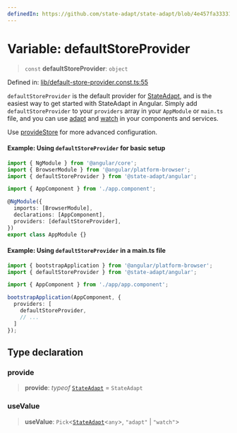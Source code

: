 ```yaml
---
definedIn: https://github.com/state-adapt/state-adapt/blob/4e457fa33331f265d75eaddb646761782498dd8e/libs/angular/src/lib/default-store-provider.const.ts#L55
---
```


# Variable: defaultStoreProvider

> `const` **defaultStoreProvider**: `object`

Defined in: [lib/default-store-provider.const.ts:55](https://github.com/state-adapt/state-adapt/blob/4e457fa33331f265d75eaddb646761782498dd8e/libs/angular/src/lib/default-store-provider.const.ts#L55)

`defaultStoreProvider` is the default provider for [StateAdapt](../../rxjs/index/StateAdapt.md), and
is the easiest way to get started with StateAdapt in Angular. Simply add
`defaultStoreProvider` to your `providers` array in your `AppModule` or `main.ts` file,
and you can use [adapt](adapt.md) and [watch](watch.md) in your components and services.

Use [provideStore](provideStore.md) for more advanced configuration.

#### Example: Using `defaultStoreProvider` for basic setup

```ts
import { NgModule } from '@angular/core';
import { BrowserModule } from '@angular/platform-browser';
import { defaultStoreProvider } from '@state-adapt/angular';

import { AppComponent } from './app.component';

@NgModule({
  imports: [BrowserModule],
  declarations: [AppComponent],
  providers: [defaultStoreProvider],
})
export class AppModule {}
```

#### Example: Using `defaultStoreProvider` in a main.ts file

```ts
import { bootstrapApplication } from '@angular/platform-browser';
import { defaultStoreProvider } from '@state-adapt/angular';

import { AppComponent } from './app/app.component';

bootstrapApplication(AppComponent, {
  providers: [
    defaultStoreProvider,
    // ...
  ]
});
```

## Type declaration

### provide

> **provide**: *typeof* [`StateAdapt`](../../rxjs/index/StateAdapt.md) = `StateAdapt`

### useValue

> **useValue**: `Pick`\<[`StateAdapt`](../../rxjs/index/StateAdapt.md)\<`any`\>, `"adapt"` \| `"watch"`\>

